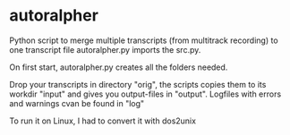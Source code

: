 # autoralpher
Python script to merge multiple transcripts (from multitrack recording) to one transcript file
autoralpher.py imports the src.py. 

On first start, autoralpher.py creates all the folders needed.

Drop your transcripts in directory "orig", the scripts copies them to its workdir "input" and gives you output-files in "output". 
Logfiles with errors and warnings cvan be found in "log"


To run it on Linux, I had to convert it with dos2unix 
